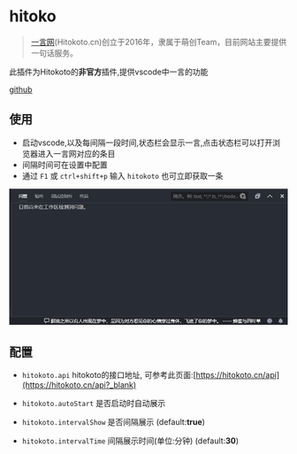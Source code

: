 # hitoko

> [一言网](https://hitokoto.cn?_blank)(Hitokoto.cn)创立于2016年，隶属于萌创Team，目前网站主要提供一句话服务。

此插件为Hitokoto的**非官方**插件,提供vscode中一言的功能

[github](https://github.com/minisola/vscode-hitokoto)


## 使用

* 启动vscode,以及每间隔一段时间,状态栏会显示一言,点击状态栏可以打开浏览器进入一言网对应的条目
* 间隔时间可在设置中配置
* 通过 `F1` 或 `ctrl+shift+p` 输入 `hitokoto` 也可立即获取一条

![sample](doc/sample.jpg)


## 配置

* `hitokoto.api`
    hitokoto的接口地址, 可参考此页面:[https://hitokoto.cn/api](https://hitokoto.cn/api?_blank)

* `hitokoto.autoStart`
    是否启动时自动展示

* `hitokoto.intervalShow`
    是否间隔展示 (default:**true**)

* `hitokoto.intervalTime`
    间隔展示时间(单位:分钟) (default:**30**)

